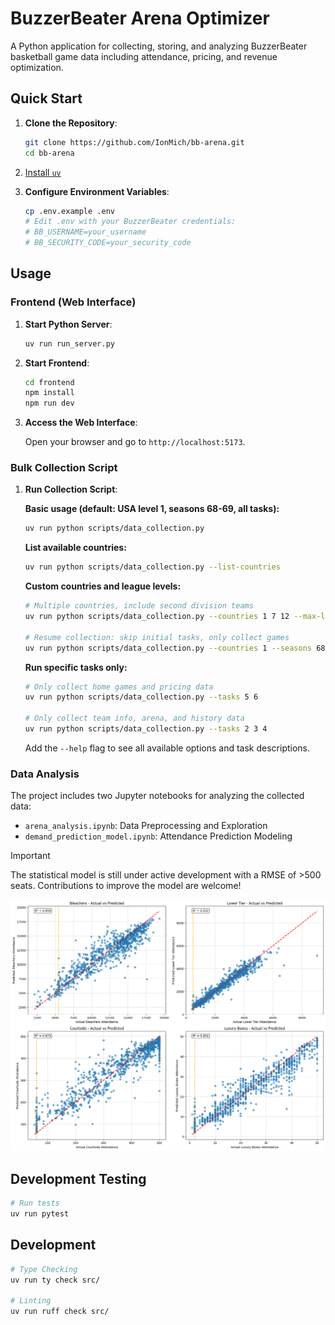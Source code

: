 # BuzzerBeater Arena Optimizer

A Python application for collecting, storing, and analyzing BuzzerBeater basketball game data including attendance, pricing, and revenue optimization.

## Quick Start

1. **Clone the Repository**:

   ```bash
   git clone https://github.com/IonMich/bb-arena.git
   cd bb-arena
   ```

2. [Install `uv`](https://docs.astral.sh/uv/getting-started/installation/#standalone-installer)

3. **Configure Environment Variables**:

   ```bash
   cp .env.example .env
   # Edit .env with your BuzzerBeater credentials:
   # BB_USERNAME=your_username
   # BB_SECURITY_CODE=your_security_code
   ```

## Usage

### Frontend (Web Interface)

1. **Start Python Server**:

   ```bash
   uv run run_server.py
   ```

2. **Start Frontend**:

   ```bash
   cd frontend
   npm install
   npm run dev
   ```

3. **Access the Web Interface**:

   Open your browser and go to `http://localhost:5173`.

### Bulk Collection Script

1. **Run Collection Script**:

   **Basic usage (default: USA level 1, seasons 68-69, all tasks):**

   ```bash
   uv run python scripts/data_collection.py
   ```

   **List available countries:**

   ```bash
   uv run python scripts/data_collection.py --list-countries
   ```

   **Custom countries and league levels:**

   ```bash
   # Multiple countries, include second division teams
   uv run python scripts/data_collection.py --countries 1 7 12 --max-league-level 2
   
   # Resume collection: skip initial tasks, only collect games
   uv run python scripts/data_collection.py --countries 1 --seasons 68 69 --tasks 5
   ```

   **Run specific tasks only:**

   ```bash
   # Only collect home games and pricing data
   uv run python scripts/data_collection.py --tasks 5 6
   
   # Only collect team info, arena, and history data
   uv run python scripts/data_collection.py --tasks 2 3 4
   ```

   Add the `--help` flag to see all available options and task descriptions.

### Data Analysis

The project includes two Jupyter notebooks for analyzing the collected data:

- `arena_analysis.ipynb`: Data Preprocessing and Exploration
- `demand_prediction_model.ipynb`: Attendance Prediction Modeling

> [!IMPORTANT]
> The statistical model is still under active development with a RMSE of >500 seats. Contributions to improve the model are welcome!

![Comparison of Predicted vs Actual Attendance, Grouped by Seating Section](output/attendance_pred_actual.png)

## Development Testing

```bash
# Run tests
uv run pytest
```

## Development

```bash
# Type Checking
uv run ty check src/

# Linting
uv run ruff check src/
```
